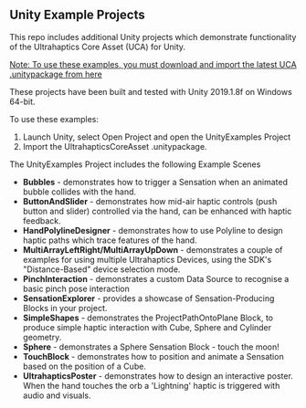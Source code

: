 ## Unity Example Projects ##
This repo includes additional Unity projects which demonstrate functionality of the Ultrahaptics Core Asset (UCA) for Unity.

[Note: To use these examples, you must download and import the latest UCA .unitypackage from here](https://developer.ultrahaptics.com/download/uca-download-now/)

These projects have been built and tested with Unity 2019.1.8f on Windows 64-bit.

To use these examples:

1. Launch Unity, select Open Project and open the UnityExamples Project
2. Import the UltrahapticsCoreAsset .unitypackage.

The UnityExamples Project includes the following Example Scenes

- **Bubbles** - demonstrates how to trigger a Sensation when an animated bubble collides with the hand.
- **ButtonAndSlider** - demonstrates how mid-air haptic controls (push button and slider) controlled via the hand, can be enhanced with haptic feedback.
- **HandPolylineDesigner** - demonstrates how to use Polyline to design haptic paths which trace features of the hand.
- **MultiArrayLeftRight/MultiArrayUpDown** - demonstrates a couple of examples for using multiple Ultrahaptics Devices, using the SDK's "Distance-Based" device selection mode.
- **PinchInteraction** - demonstrates a custom Data Source to recognise a basic pinch pose interaction
- **SensationExplorer** - provides a showcase of Sensation-Producing Blocks in your project.
- **SimpleShapes** - demonstrates the ProjectPathOntoPlane Block, to produce simple haptic interaction with Cube, Sphere and Cylinder geometry.
- **Sphere** - demonstrates a Sphere Sensation Block - touch the moon!
- **TouchBlock** - demonstrates how to position and animate a Sensation based on the position of a Cube. 
- **UltrahapticsPoster** - demonstrates how to design an interactive poster. When the hand touches the orb a 'Lightning' haptic is triggered with audio and visuals.
